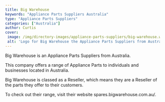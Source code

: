 ```yaml
---
title: Big Warehouse
keywords: "Appliance Parts Suppliers Australia"
type: "Appliance Parts Suppliers"
categories: ["Australia"]
author: Curtis
cover: 
 image: /img/directory-images/appliance-parts-suppliers/big-warehouse.webp
 alt: 'Logo for Big Warehouse the Appliance Parts Suppliers from Australia'
---
```


Big Warehouse is an Appliance Parts Suppliers from Australia.

This company offers a range of Appliance Parts to individuals and businesses located in Australia.

Big Warehouse is classed as a Reseller, which means they are a Reseller of the parts they offer to their customers.

To check out their range, visit their website spares.bigwarehouse.com.au/.
